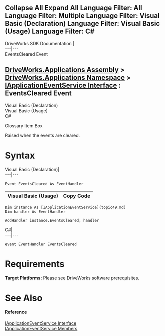Collapse All Expand All Language Filter: All  Language Filter: Multiple  Language Filter: Visual Basic (Declaration) Language Filter: Visual Basic (Usage) Language Filter: C#  
---  
DriveWorks SDK Documentation  |   
---|---  
EventsCleared Event   
  
[DriveWorks.Applications Assembly](topic13.md) > [DriveWorks.Applications Namespace](topic16.md) > [IApplicationEventService Interface](topic49.md) : EventsCleared Event  
---  
  
Visual Basic (Declaration)    
Visual Basic (Usage)    
C# 

Glossary Item Box

Raised when the events are cleared. 

# Syntax

Visual Basic (Declaration)|   
---|---  
      
    
    Event EventsCleared As EventHandler  
  
Visual Basic (Usage)| Copy Code  
---|---  
      
    
    Dim instance As [IApplicationEventService](topic49.md)
    Dim handler As EventHandler
     
    AddHandler instance.EventsCleared, handler  
  
C#|   
---|---  
      
    
    event EventHandler EventsCleared  
  
# Requirements

**Target Platforms:** Please see DriveWorks software prerequisites.

# See Also

#### Reference

[IApplicationEventService Interface](topic49.md)   
[IApplicationEventService Members](topic50.md)



